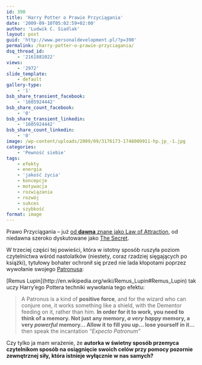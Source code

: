 ```yaml
---
id: 390
title: 'Harry Potter o Prawie Przyciągania'
date: '2009-09-10T05:02:59+02:00'
author: 'Ludwik C. Siadlak'
layout: post
guid: 'http://www.personaldevelopment.pl/?p=390'
permalink: /harry-potter-o-prawie-przyciagania/
dsq_thread_id:
    - '2161881022'
views:
    - '2972'
slide_template:
    - default
gallery-type:
    - '1'
bsb_share_transient_facebook:
    - '1605924442'
bsb_share_count_facebook:
    - '0'
bsb_share_transient_linkedin:
    - '1605924442'
bsb_share_count_linkedin:
    - '0'
image: /wp-content/uploads/2009/09/3176173-1748009911-hp.jp_-1.jpg
categories:
    - 'Pewność siebie'
tags:
    - efekty
    - energia
    - 'jakość życia'
    - koncepcje
    - motywacja
    - rozwiązania
    - rozwój
    - sukces
    - szybkość
format: image
---
```


Prawo Przyciągania – już [od **dawna** znane jako Law of Attraction](http://en.wikipedia.org/wiki/Law_of_Attraction#An_.22occult_law_of_attraction.22.2C_1879), od niedawna szeroko dyskutowane jako [The Secret](http://en.wikipedia.org/wiki/The_Secret_(book)).

W trzeciej części tej powieści, która w istotny sposób ruszyła poziom czytelnictwa wśród nastolatków (niestety, coraz rzadziej sięgających po książki), tytułowy bohater ochronił się przed nie lada kłopotami poprzez wywołanie swojego [Patronusa](http://en.wikipedia.org/wiki/Spells_in_Harry_Potter#E):

<div style="text-align: center;"></div>[Remus Lupin](http://en.wikipedia.org/wiki/Remus_Lupin#Remus_Lupin) tak uczy Harry’ego Pottera techniki wywołania tego efektu:

> A Patronus is a kind of **positive force**, and for the wizard who can conjure one, it works something like a shield, with the Dementor feeding on it, rather than him. **In order for it to work, you need to think of a memory. Not just any memory, *a very happy* memory, a very *powerful* memory… Allow it to fill you up… lose yourself in it…** then speak the incantation *“Expecto Patronum”*

Czy tylko ja mam wrażenie, że **autorka w świetny sposób przemyca czytelnikom sposób na osiągnięcie swoich celów przy pomocy pozornie zewnętrznej siły, która istnieje wyłącznie w nas samych?**